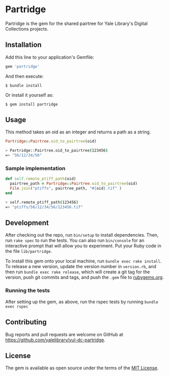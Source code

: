 # Partridge

Partridge is the gem for the shared pairtree for Yale Library's Digital Collections projects.

## Installation

Add this line to your application's Gemfile:

```ruby
gem 'partridge'
```

And then execute:

    $ bundle install

Or install it yourself as:

    $ gem install partridge

## Usage

This method takes an oid as an integer and returns a path as a string.
```ruby
Partridge::Pairtree.oid_to_pairtree(oid)
```
```bash
> Partridge::Pairtree.oid_to_pairtree(123456)
=> "56/12/34/56"
```

### Sample implementation
```ruby
def self.remote_ptiff_path(oid)
  pairtree_path = Partridge::Pairtree.oid_to_pairtree(oid)
  File.join("ptiffs", pairtree_path, "#{oid}.tif" )
end
```

```bash
> self.remote_ptiff_path(123456)
=> "ptiffs/56/12/34/56/123456.tif"
```

## Development

After checking out the repo, run `bin/setup` to install dependencies. Then, run `rake spec` to run the tests. You can also run `bin/console` for an interactive prompt that will allow you to experiment. Put your Ruby code in the file `lib/partridge`.

To install this gem onto your local machine, run `bundle exec rake install`. To release a new version, update the version number in `version.rb`, and then run `bundle exec rake release`, which will create a git tag for the version, push git commits and tags, and push the `.gem` file to [rubygems.org](https://rubygems.org).

### Running the tests

After setting up the gem, as above, run the rspec tests by running `bundle exec rspec`

## Contributing

Bug reports and pull requests are welcome on GitHub at https://github.com/yalelibrary/yul-dc-partridge.


## License

The gem is available as open source under the terms of the [MIT License](https://opensource.org/licenses/MIT).
